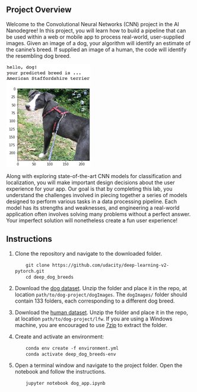 [//]: # (Image References)

[image1]: static/sample_dog_output.png "Sample Output"
[image2]: static/vgg16_model.png "VGG-16 Model Layers"
[image3]: static/vgg16_model_draw.png "VGG16 Model Figure"

## Project Overview

Welcome to the Convolutional Neural Networks (CNN) project in the AI Nanodegree! In this project, you will learn how to build a pipeline that can be used within a web or mobile app to process real-world, user-supplied images.  Given an image of a dog, your algorithm will identify an estimate of the canine’s breed.  If supplied an image of a human, the code will identify the resembling dog breed.  

![Sample Output][image1]

Along with exploring state-of-the-art CNN models for classification and localization, you will make important design decisions about the user experience for your app.  Our goal is that by completing this lab, you understand the challenges involved in piecing together a series of models designed to perform various tasks in a data processing pipeline.  Each model has its strengths and weaknesses, and engineering a real-world application often involves solving many problems without a perfect answer.  Your imperfect solution will nonetheless create a fun user experience!


## Instructions

1. Clone the repository and navigate to the downloaded folder.
	
	```	
		git clone https://github.com/udacity/deep-learning-v2-pytorch.git
		cd deep_dog_breeds
	```
2. Download the [dog dataset](https://s3-us-west-1.amazonaws.com/udacity-aind/dog-project/dogImages.zip).  Unzip the folder and place it in the repo, at location `path/to/dog-project/dogImages`.  The `dogImages/` folder should contain 133 folders, each corresponding to a different dog breed.
3. Download the [human dataset](http://vis-www.cs.umass.edu/lfw/lfw.tgz).  Unzip the folder and place it in the repo, at location `path/to/dog-project/lfw`.  If you are using a Windows machine, you are encouraged to use [7zip](http://www.7-zip.org/) to extract the folder. 
4. Create and activate an environment: 
	```	
		conda env create -f environment.yml 
		conda activate deep_dog_breeds-env
	```
5. Open a terminal window and navigate to the project folder. Open the notebook and follow the instructions.
	
	```
		jupyter notebook dog_app.ipynb
	```
